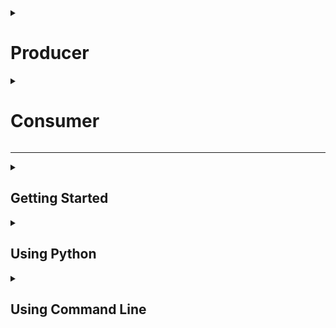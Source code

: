 <details>
  <summary><h1>Producer</h1></summary>
  
  <h3>Producers Influence Throughput via Partitions</h3>
  Producer client applications influence Kafka throughput scalability by distributing messages they produce across the available partitions assigned to the topic they are writing to.

  <br>

  <h4>Two Methods for Distributing Messages across Topic Partitions:</h4>
  <details>
    <summary><b>Message Key Hashing Algorithm</b></summary>
    <ul>
      <li><b>If a message key is specified</b> then the producer client performs a hash based calculation for aprtition assignment</li>
      <li>hash(key) % num partitions</li>
      <li>All messages that share the same key will be colocated in the same partition maintained in order of arrival to Kafka</li>
    </ul>
  </details>
  <details>
    <summary><b>Round Robin</b></summary>
    <ul>
      <li>If no message key is specified then the producer client distributes the messages it produces round robin style across the partitions</li>
    </ul>
  </details>
  
  <img src="./img/producer_high_level.png" title="Kafka Producer">

  <h3>Detailed Overview of Kafka Producer</h3>
  <img src="./img/producer_flow.png" title="Kafka Producer Overview">

  * By default, one record is sent at a time. ```batchsize``` can be changed to better utilize compute and network resources.  
  * To prevent duplication of the same data due to Producer-Broker connection issues, set ```enable.idempotence``` = 1
  * If data sequence is important, set ```max.in.inflight.request.per.connection``` = 1
</details>

<details>
  <summary><h1>Consumer</h1></summary>
</details>

<hr>

<details>
  <summary><h2>Getting Started</h2></summary>  
  
  Within the directory:
  ### Start up docker-composer
  ```
  > docker-composer up -d
  ```
  ### Show state of composer
  ```
  > docker-compose ps
  ```
  ### Turn off docker environment
  ```
  > docker-composer down -v
  ```
</details>

<details>
  <summary><h2>Using Python</h2></summary>
  
  Start the Kafka Python file ```main.py``` using 
  ```
  > uvicorn main:app --reload
  ```
  
  Start a Consumer in a separate console
  ```
  > docker exec -it cli-tools kafka-console-consumer --bootstrap-server broker0:29092 --topic people.basic.python
  ```
  
  Calling a POST request configured in ```main.py```
  ```
  > http POST :8088/api/people count:=3
  ```
  The Consumer should should show any data if available.
</details>

<details>
  <summary><h2>Using Command Line</h2></summary>
  
  ### Topic Management via CLI within dockerized environment
  ```
  > docker-compose ps
  ```
  There should be a cli-tools container
  
  List Topics inside the Kafka environment
  ```
  > docker exec -it cli-tools kafka-topics --boostrap-server --list broker0:29092,broker1:29093,broker2:29094
  ```
  
  ### Create Topic
  Listing the partition and replication number will override the value specified inside the ```docker-composer.yml```
  ```
  > docker exec -it cli-tools kafka-topics --boostrap-server --create broker0:29092 --topic people --partitions 3 --replication-factor 3
  ```
  
  ### Describe Topics
  ```
  > docker exec -it cli-tools kafka-topics --boostrap-server --describe broker0:29092 --topic people
  ```
  
  ### Delete Topics 
  ```
  > docker exec -it cli-tools kafka-topics --boostrap-server --delete broker0:29092 --topic people
  ```
  
  ### Create Topic with different retention
  1 hour = 360000ms
  ```
  docker exec -it cli-tools kafka-topics --boostrap-server broker0:29092 --topic experiments --config rentention.ms=360000
  ```
  
  ### Describe configs
  ```
  > docker exec -it cli-tools kafka-configs --boostrap-server broker0:29092 --describe -- all --topic experiments
  ```
  
  ### Change Retention of a Topic
  Default retention periond is 2 weeks.
  ```
  > docker exec -it cli-tools kafka-configs --boostrap-server broker0:29092 --alter --entity-type topics --entity-name experiments --add-config retention.ms=500000
  ```
  
  ### Create compacted Topic 
  Topic name = experiments.latest (different name from experiments)
  ```
  > docker exec -it cli-tools kafka-topics --boostrap-server broker0:29092 --create --topic experiments.latest -config cleanup.policy=compact
  ```
  
  <hr>
  
  # Producer & Consumer API
  
  ### Start Producer
  ```
  > docker exec -it cli-tools kafka-console-producer --bootstrap-server broker0:29092 --topic people
  ```
  ### Start Consumer
  ```
  > docker exec -it cli-tools kafka-console-consumer --bootstrap-server broker0:29092 --topic people --from-beginning
  ```
  Within Producer CLI, try typing the following:
  ```
  > {"name":"Martin Fowler", "title":"Chief Scientist"}
  > {"name":"Zhamak Dehghani", "title":"Direct Tech Innovation"}
  ```
  The consumer CLI should reflect the changes accordingly.
  ```
  {"name":"Martin Fowler", "title":"Chief Scientist"}
  {"name":"Zhamak Dehghani", "title":"Direct Tech Innovation"}
  ```
  
  <br>
  
  <h3>Including Keys</h3>
  
  ### Start Producer
  ```
  > docker exec -it cli-tools kafka-console-producer --bootstrap-server broker0:29092 --topic people --property "parse.key=true" --property "key.separator=|"
  ```
  ### Start Consumer
  ```
  > docker exec -it cli-tools kafka-console-consumer --bootstrap-server broker0:29092 --topic people --from-beginning --property "print.key=true"
  ```
  Inputting key-value in the Producer will be as follows:
  ```
  > chief-scientist|{"name":"Martin Fowler", "title":"Chief Scientist"}
  > director-tech-innovation|{"name":"Zhamak Dehghani", "title":"Direct Tech Innovation"}
  ```
  The Consumer console will print the following:
  ```
  chief-scientist  {"name":"Martin Fowler", "title":"Chief Scientist"}
  director-tech-innvation  {"name":"Zhamak Dehghani", "title":"Direct Tech Innovation"}
  ```
</details>
